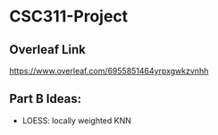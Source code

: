 # CSC311-Project

## Overleaf Link
https://www.overleaf.com/6955851464yrpxgwkzvnhh

## Part B Ideas:
- LOESS: locally weighted KNN
